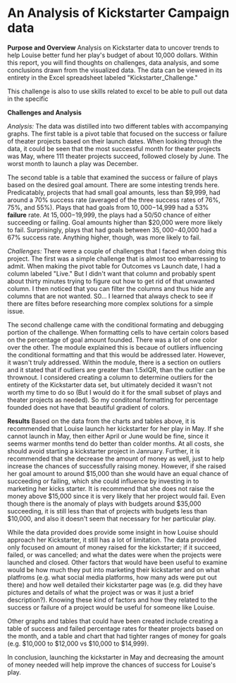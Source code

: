 # An Analysis of Kickstarter Campaign data 

**Purpose and Overview** 
Analysis on Kickstarter data to uncover trends to help Louise better fund her play's budget of about 10,000 dollars. Within this report, you will find thoughts on challenges, data analysis, and some conclusions drawn from the visualized data. The data can be viewed in its entirety in the Excel spreadsheet labeled "Kickstarter_Challenge." 

This challenge is also to use skills related to excel to be able to pull out data in the specific 

**Challenges and Analysis**

*Analysis:* The data was distilled into two different tables with accompanying graphs. The first table is a pivot table that focused on the success or failure of theater projects based on their launch dates. When looking through the data, it could be seen that the most successful month for theater projects was May, where 111 theater projects succeed, followed closely by June. The worst month to launch a play was December. 

The second table is a table that examined the success or failure of plays based on the desired goal amount. There are some intesting trends here. Predicatably, projects that had small goal amounts, less than $9,999, had around a 70% success rate (averaged of the three success rates of 76%, 75%, and 55%). Plays that had goals from $10,000-$14,999 had a 53% **failure** rate. At $15,000-$19,999, the plays had a 50/50 chance of either succeeding or failing. Goal amounts higher than $20,000 were more likely to fail. Surprisingly, plays that had goals between $35,000-$40,000 had a 67% success rate. Anything higher, though, was more likely to fail. 

*Challenges:* There were a couple of challenges that I faced when doing this project. The first was a simple challenge that is almost too embarressing to admit. When making the pivot table for Outcomes vs Launch date, I had a column labeled "Live." But I didn't want that column and probably spent about thirty minutes trying to figure out how to get rid of that unwanted column. I then noticed that you can filter the columns and thus hide any columns that are not wanted. S0... I learned that always check to see if there are filtes before researching more complex solutions for a simple issue. 

The second challenge came with the conditional formating and debugging portion of the challenge. When formatting cells to have certain colors based on the percentage of goal amount founded. There was a lot of one color over the other. The module explained this is becaue of outliers influencing the conditional formatting and that this would be addressed later. However, it wasn't truly addressed. Within the module, there is a section on outliers and it stated that if outliers are greater than 1.5xIQR, than the outlier can be thrownout. I considered creating a column to determine outliers for the entirety of the Kickstarter data set, but ultimately decided it wasn't not worth my time to do so (But I would do it for the small subset of plays and theater projects as needed). So my conditonal formatting for percentage founded does not have that beautiful gradient of colors. 

**Results**
Based on the data from the charts and tables above, it is recommended that Louise launch her kickstarter for her play in May. If she cannot launch in May, then either April or June would be fine, since it seems warmer months tend do better than colder months. At all costs, she should avoid starting a kickstarter project in Janruary. Further, it is recommended that she decrease the amount of money as well, just to help increase the chances of successfully raising money. However, if she raised her goal amount to around $15,000 than she would have an equal chance of succeeding or failing, which she could influence by investing in to marketing her kicks starter. It is recommend that she does not raise the money above $15,000 since it is very likely that her project would fail. Even though there is the anomaly of plays with budgets around $35,000 succeeding, it is still less than that of projects with budgets less than $10,000, and also it doesn't seem that necessary for her particular play. 

While the data provided does provide some insight in how Louise should approach her Kickstarter, it still has a lot of limitation. The data provided only focused on amount of money raised for the kickstarter; if it succeed, failed, or was cancelled; and what the dates were when the projects were launched and closed. Other factors that would have been useful to examine would be how much they put into marketing their kickstarter and on what platfroms (e.g. what social media platforms, how many ads were put out there) and how well detailed their kickstarter page was (e.g. did they have pictures and details of what the project was or was it just a brief description?). Knowing these kind of factors and how they related to the success or failure of a project would be useful for someone like Louise. 

Other graphs and tables that could have been created include creating a table of success and failed percentage rates for theater projects based on the month, and a table and chart that had tighter ranges of money for goals (e.g. $10,000 to $12,000 vs $10,000 to $14,999).

In conclusion, launching the kickstarter in May and decreasing the amount of money needed will help improve the chances of success for Louise's play. 
